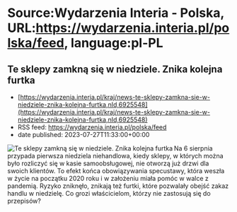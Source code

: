 # Source:Wydarzenia Interia - Polska, URL:https://wydarzenia.interia.pl/polska/feed, language:pl-PL

## Te sklepy zamkną się w niedziele. Znika kolejna furtka
 - [https://wydarzenia.interia.pl/kraj/news-te-sklepy-zamkna-sie-w-niedziele-znika-kolejna-furtka,nId,6925548](https://wydarzenia.interia.pl/kraj/news-te-sklepy-zamkna-sie-w-niedziele-znika-kolejna-furtka,nId,6925548)
 - RSS feed: https://wydarzenia.interia.pl/polska/feed
 - date published: 2023-07-27T11:33:00+00:00

<p><a href="https://wydarzenia.interia.pl/kraj/news-te-sklepy-zamkna-sie-w-niedziele-znika-kolejna-furtka,nId,6925548"><img align="left" alt="Te sklepy zamkną się w niedziele. Znika kolejna furtka" src="https://i.iplsc.com/te-sklepy-zamkna-sie-w-niedziele-znika-kolejna-furtka/000CNY6LXMAJVVQ4-C321.jpg" /></a>Na 6 sierpnia przypada pierwsza niedziela niehandlowa, kiedy sklepy, w których można było rozliczyć się w kasie samoobsługowej, nie otworzą już drzwi dla swoich klientów. To efekt końca obowiązywania specustawy, która weszła w życie na początku 2020 roku i w założeniu miała pomóc w walce z pandemią. Ryzyko zniknęło, znikają też furtki, które pozwalały obejść zakaz handlu w niedzielę. Co grozi właścicielom, którzy nie zastosują się do przepisów? </p><br clear="all" />

